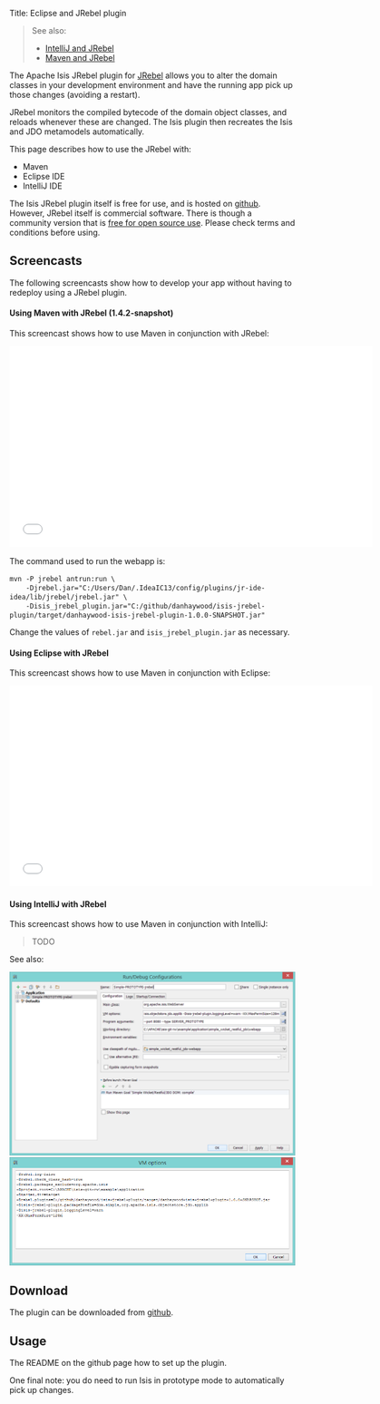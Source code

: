 Title: Eclipse and JRebel plugin

> See also:
> * [IntelliJ and JRebel](./intellij-and-jrebel.html)
> * [Maven and JRebel](./maven-and-jrebel.html)

The Apache Isis JRebel plugin for [JRebel](http://zeroturnaround.com/software/jrebel/) allows you to alter the domain classes in your development environment and have the running app pick up those changes (avoiding a restart).

JRebel monitors the compiled bytecode of the domain object classes, and reloads whenever these are changed.  The Isis plugin then recreates the Isis and JDO metamodels automatically.

This page describes how to use the JRebel with:

* Maven
* Eclipse IDE
* IntelliJ IDE

The Isis JRebel plugin itself is free for use, and is hosted on [github](https://github.com/danhaywood/isis-jrebel-plugin).  However, JRebel itself is commercial software.  There is though  a community version that is [free for open source use](https://my.jrebel.com/).   Please check terms and conditions before using.


## <a name="screencast"></a>Screencasts

The following screencasts show how to develop your app without having to redeploy using a JRebel plugin.

#### Using Maven with JRebel (1.4.2-snapshot)

This screencast shows how to use Maven in conjunction with JRebel:

<iframe width="640" height="354" src="//www.youtube.com/embed/jpYNZ343gi4" frameborder="0" allowfullscreen></iframe>

The command used to run the webapp is:

    mvn -P jrebel antrun:run \
        -Djrebel.jar="C:/Users/Dan/.IdeaIC13/config/plugins/jr-ide-idea/lib/jrebel/jrebel.jar" \
        -Disis_jrebel_plugin.jar="C:/github/danhaywood/isis-jrebel-plugin/target/danhaywood-isis-jrebel-plugin-1.0.0-SNAPSHOT.jar"

Change the values of `rebel.jar` and `isis_jrebel_plugin.jar` as necessary.

#### Using Eclipse with JRebel

This screencast shows how to use Maven in conjunction with Eclipse:

<iframe width="640" height="354" src="//www.youtube.com/embed/uPfRXllQV1o" frameborder="0" allowfullscreen></iframe>

#### Using IntelliJ with JRebel

This screencast shows how to use Maven in conjunction with IntelliJ:

> TODO


See also:

<img src="images/intellij-040-run-config.png"  width="600px"/>

<img src="images/intellij-050-run-config-vm.png"  width="600px"/>


## Download

The plugin can be downloaded from [github](https://github.com/danhaywood/isis-jrebel-plugin).


## Usage

The README on the github page how to set up the plugin.

One final note: you do need to run Isis in prototype mode to automatically pick up changes.
